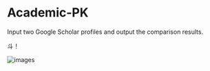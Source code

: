 # Academic-PK
Input two Google Scholar profiles and output the comparison results.

斗！

![images](https://github.com/user-attachments/assets/fa61969c-162d-47e3-bead-0a3543c5c7a7)
